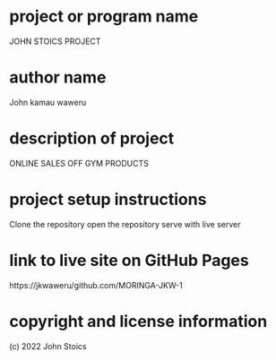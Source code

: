 # project or program name
JOHN STOICS PROJECT
# author name
John kamau waweru
# description of project
ONLINE SALES OFF GYM PRODUCTS
# project setup instructions
Clone the repository
open the repository
serve with live server
# link to live site on GitHub Pages
https://jkwaweru/github.com/MORINGA-JKW-1
# copyright and license information
(c) 2022 John Stoics
